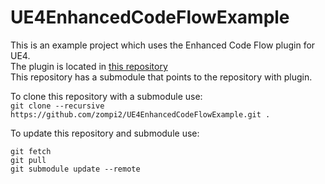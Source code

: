# UE4EnhancedCodeFlowExample
This is an example project which uses the Enhanced Code Flow plugin for UE4.  
The plugin is located in [this repository](https://github.com/zompi2/UE4EnhancedCodeFlow)  
This repository has a submodule that points to the repository with plugin.

To clone this repository with a submodule use:  
`git clone --recursive https://github.com/zompi2/UE4EnhancedCodeFlowExample.git .`

To update this repository and submodule use:
```
git fetch
git pull
git submodule update --remote
```
